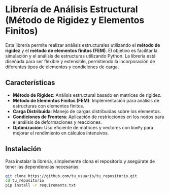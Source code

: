 # Librería de Análisis Estructural (Método de Rigidez y Elementos Finitos)

Esta librería permite realizar análisis estructurales utilizando el **método de rigidez** y el **método de elementos finitos (FEM)**. El objetivo es facilitar la simulación y el análisis de estructuras utilizando Python. La librería está diseñada para ser flexible y extensible, permitiendo la incorporación de diferentes tipos de elementos y condiciones de carga.

## Características

- **Método de Rigidez**: Análisis estructural basado en matrices de rigidez.
- **Método de Elementos Finitos (FEM)**: Implementación para análisis de estructuras con elementos finitos.
- **Carga Distribuida**: Manejo de cargas distribuidas sobre los elementos.
- **Condiciones de Frontera**: Aplicación de restricciones en los nodos para el análisis de deformaciones y reacciones.
- **Optimización**: Uso eficiente de matrices y vectores con `NumPy` para mejorar el rendimiento en cálculos intensivos.

## Instalación

Para instalar la librería, simplemente clona el repositorio y asegúrate de tener las dependencias necesarias:

```bash
git clone https://github.com/tu_usuario/tu_repositorio.git
cd tu_repositorio
pip install -r requirements.txt
